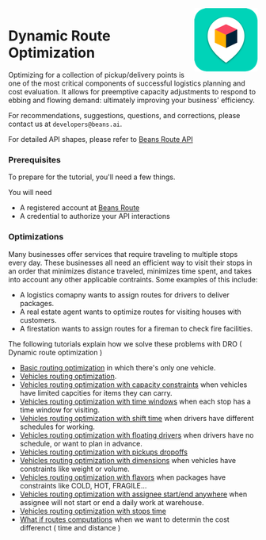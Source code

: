 <img src="assets/images/beans-128x128.png" align="right" />

# Dynamic Route Optimization

Optimizing for a collection of pickup/delivery points is one of the most critical components of successful logistics planning and cost evaluation. It allows for preemptive capacity adjustments to respond to ebbing and flowing demand: ultimately improving your business' efficiency.

For recommendations, suggestions, questions, and corrections, please contact us at
`developers@beans.ai`.

For detailed API shapes, please refer to [Beans Route API](https://www.beansroute.ai/route-api-v1.php)

### Prerequisites

To prepare for the tutorial, you'll need a few things.

You will need

   * A registered account at [Beans Route](https://beansroute.ai)
   * A credential to authorize your API interactions

### Optimizations

Many businesses offer services that require traveling to multiple stops every day. These businesses all need an efficient way to visit their stops in an order that minimizes distance traveled, minimizes time spent, and takes into account any other applicable contraints. Some examples of this include:

- A logistics comapny wants to assign routes for drivers to deliver packages.
- A real estate agent wants to optimize routes for visiting houses with customers.
- A firestation wants to assign routes for a fireman to check fire facilities.

The following tutorials explain how we solve these problems with DRO ( Dynamic route optimization )

- [Basic routing optimization](basic-routing-optimization) in which there's only one vehicle.
- [Vehicles routing optimization](vehicles-routing-optimization).
- [Vehicles routing optimization with capacity constraints](vehicles-routing-optimization-with-capacity-constraints) when vehicles have limited capcities for items they can carry.
- [Vehicles routing optimization with time windows](vehicles-routing-optimization-with-time-windows) when each stop has a time window for visiting.
- [Vehicles routing optimization with shift time](vehicles-routing-optimization-with-shift-time) when drivers have different schedules for working.
- [Vehicles routing optimization with floating drivers](vehicles-routing-optimization-with-floating-drivers) when drivers have no schedule, or want to plan in advance.
- [Vehicles routing optimization with pickups dropoffs](vehicles-routing-optimization-with-pickups-dropoffs)
- [Vehicles routing optimization with dimensions](vehicles-routing-optimization-with-dimensions) when vehicles have constraints like weight or  volume.
- [Vehicles routing optimization with flavors](vehicles-routing-optimization-with-flavors) when packages have constraints like COLD, HOT, FRAGILE...
- [Vehicles routing optimization with assignee start/end anywhere](vehicles-routing-optimization-with-assignee-start-end-anywhere) when assignee will not start or end a daily work at warehouse.
- [Vehicles routing optimization with stops time](vehicles-routing-optimization-with-stop-time)
- [What if routes computations](what-if-routes-computations) when we want to determin the cost differenct ( time and distance )